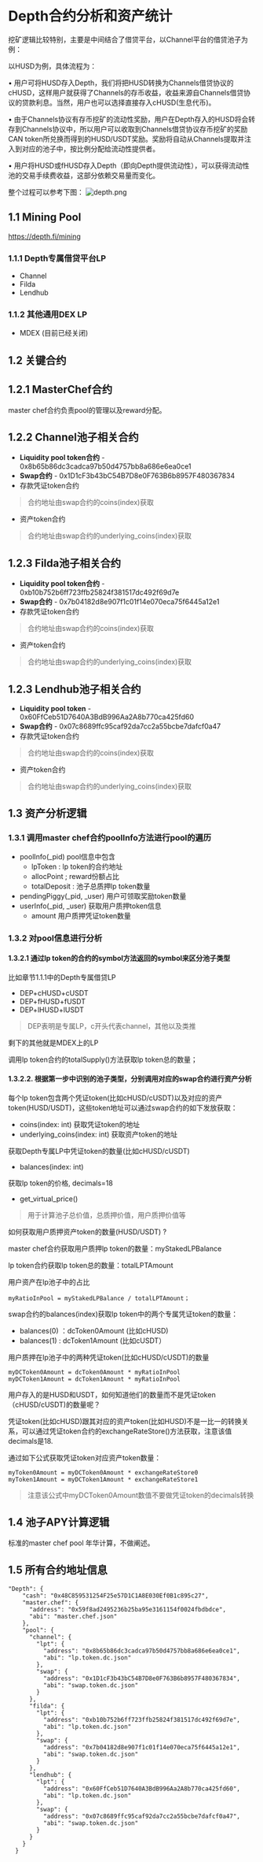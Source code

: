 # Depth合约分析和资产统计

挖矿逻辑比较特别，主要是中间结合了借贷平台，以Channel平台的借贷池子为例：

以HUSD为例，具体流程为：

• 用户可将HUSD存入Depth，我们将把HUSD转换为Channels借贷协议的cHUSD，这样用户就获得了Channels的存币收益，收益来源自Channels借贷协议的贷款利息。当然，用户也可以选择直接存入cHUSD(生息代币)。

• 由于Channels协议有存币挖矿的流动性奖励，用户在Depth存入的HUSD将会转存到Channels协议中，所以用户可以收取到Channels借贷协议存币挖矿的奖励CAN token所兑换而得到的HUSD/USDT奖励。奖励将自动从Channels提取并注入到对应的池子中，按比例分配给流动性提供者。

• 用户将HUSD或fHUSD存入Depth（即向Depth提供流动性），可以获得流动性池的交易手续费收益，这部分依赖交易量而变化。

整个过程可以参考下图：
![depth.png](https://github.com/PercivalZhang/fabric-doc/blob/master/resource/depth.png)

## 1.1 Mining Pool

https://depth.fi/mining



### 1.1.1 Depth专属借贷平台LP
- Channel
- Filda
- Lendhub

### 1.1.2 其他通用DEX LP

- MDEX (目前已经关闭)

## 1.2 关键合约

## 1.2.1 MasterChef合约

master chef合约负责pool的管理以及reward分配。

## 1.2.2 Channel池子相关合约

- **Liquidity pool token合约** - 0x8b65b86dc3cadca97b50d4757bb8a686e6ea0ce1
- **Swap合约** - 0x1D1cF3b43bC54B7D8e0F763B6b8957F480367834
- 存款凭证token合约
> 合约地址由swap合约的coins(index)获取
- 资产token合约
> 合约地址由swap合约的underlying_coins(index)获取
## 1.2.3 Filda池子相关合约

- **Liquidity pool token合约** - 0xb10b752b6ff723ffb25824f381517dc492f69d7e
- **Swap合约** - 0x7b04182d8e907f1c01f14e070eca75f6445a12e1
- 存款凭证token合约
> 合约地址由swap合约的coins(index)获取
- 资产token合约
> 合约地址由swap合约的underlying_coins(index)获取

## 1.2.3 Lendhub池子相关合约

- **Liquidity pool token** - 0x60FfCeb51D7640A3BdB996Aa2A8b770ca425fd60
- **Swap合约** - 0x07c8689ffc95caf92da7cc2a55bcbe7dafcf0a47
- 存款凭证token合约
> 合约地址由swap合约的coins(index)获取
- 资产token合约
> 合约地址由swap合约的underlying_coins(index)获取


## 1.3 资产分析逻辑

### 1.3.1 调用master chef合约poolInfo方法进行pool的遍历

- poolInfo(_pid) pool信息中包含
  * lpToken : lp token的合约地址
  * allocPoint ; reward份额占比
  * totalDeposit : 池子总质押lp token数量
- pendingPiggy(_pid, _user) 用户可领取奖励token数量
- userInfo(_pid, _user) 获取用户质押token信息
  * amount 用户质押凭证token数量

### 1.3.2 对pool信息进行分析

#### 1.3.2.1 通过lp token的合约的symbol方法返回的symbol来区分池子类型
比如章节1.1.1中的Depth专属借贷LP
- DEP+cHUSD+cUSDT
- DEP+fHUSD+fUSDT
- DEP+lHUSD+lUSDT
> DEP表明是专属LP，c开头代表channel，其他以及类推

剩下的其他就是MDEX上的LP

调用lp token合约的totalSupply()方法获取lp token总的数量；

#### 1.3.2.2. 根据第一步中识别的池子类型，分别调用对应的swap合约进行资产分析

每个lp token包含两个凭证token(比如cHUSD/cUSDT)以及对应的资产token(HUSD/USDT)，这些token地址可以通过swap合约的如下发放获取：

- coins(index: int) 获取凭证token的地址
- underlying_coins(index: int) 获取资产token的地址

获取Depth专属LP中凭证token的数量(比如cHUSD/cUSDT)
- balances(index: int)

获取lp token的价格, decimals=18
- get_virtual_price()
> 用于计算池子总价值，总质押价值，用户质押价值等

如何获取用户质押资产token的数量(HUSD/USDT) ?

master chef合约获取用户质押lp token的数量：myStakedLPBalance

lp token合约获取lp token总的数量：totalLPTAmount

用户资产在lp池子中的占比
```
myRatioInPool = myStakedLPBalance / totalLPTAmount；
```

swap合约的balances(index)获取lp token中的两个专属凭证token的数量：
- balances(0) ：dcToken0Amount (比如cHUSD)
- balances(1) : dcToken1Amount (比如cUSDT）

用户质押在lp池子中的两种凭证token(比如cHUSD/cUSDT)的数量
```
myDCToken0Amount = dcToken0Amount * myRatioInPool
myDCToken1Amount = dcToken1Amount * myRatioInPool
```

用户存入的是HUSD和USDT，如何知道他们的数量而不是凭证token（cHUSD/cUSDT)的数量呢？

凭证token(比如cHUSD)跟其对应的资产token(比如HUSD)不是一比一的转换关系，可以通过凭证token合约的exchangeRateStore()方法获取，注意该值decimals是18.

通过如下公式获取凭证token对应资产token数量：
```
myToken0Amount = myDCToken0Amount * exchangeRateStore0
myToken1Amount = myDCToken1Amount * exchangeRateStore1
```
> 注意该公式中myDCToken0Amount数值不要做凭证token的decimals转换

## 1.4 池子APY计算逻辑

标准的master chef pool 年华计算，不做阐述。

## 1.5 所有合约地址信息
```
"Depth": {
    "cash": "0x48C859531254F25e57D1C1A8E030Ef0B1c895c27",
    "master.chef": {
      "address": "0x59f8ad2495236b25ba95e3161154f0024fbdbdce",
      "abi": "master.chef.json"
    },
    "pool": {
      "channel": {
        "lpt": {
          "address": "0x8b65b86dc3cadca97b50d4757bb8a686e6ea0ce1",
          "abi": "lp.token.dc.json"
        },
        "swap": {
          "address": "0x1D1cF3b43bC54B7D8e0F763B6b8957F480367834",
          "abi": "swap.token.dc.json"
        }
      },
      "filda": {
        "lpt": {
          "address": "0xb10b752b6ff723ffb25824f381517dc492f69d7e",
          "abi": "lp.token.dc.json"
        },
        "swap": {
          "address": "0x7b04182d8e907f1c01f14e070eca75f6445a12e1",
          "abi": "swap.token.dc.json"
        }
      },
      "lendhub": {
        "lpt": {
          "address": "0x60FfCeb51D7640A3BdB996Aa2A8b770ca425fd60",
          "abi": "lp.token.dc.json"
        },
        "swap": {
          "address": "0x07c8689ffc95caf92da7cc2a55bcbe7dafcf0a47",
          "abi": "swap.token.dc.json"
        }
      }
    }
  }
```
